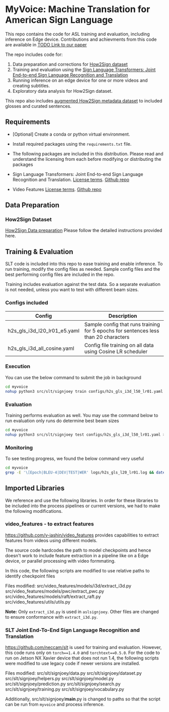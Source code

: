 # MyVoice: Machine Translation for American Sign Language

This repo contains the code for ASL training and evaluation, including inference on Edge device. Contributions and achievments from this code are available in [TODO Link to our paper](http://sign2text.github.io/myvoice) 

The repo includes code for:  
1. Data preparation and corrections for [How2Sign dataset](https://how2sign.github.io/) 
2. Training and evaluation using the [Sign Language Transformers: Joint End-to-end Sign Language Recognition and Translation](https://github.com/neccam/slt)
3. Running inference on an edge device for one or more videos and creating subtitles.
4. Exploratory data analysis for How2Sign dataset.

This repo also includes [augmented How2Sign metadata dataset](./data/h2s/how2sign_realigned_gls.zip) to included glosses and curated sentences.  

## Requirements
* [Optional] Create a conda or python virtual environment.

* Install required packages using the `requirements.txt` file.

* The following packages are included in this distribution. Please read and understand the licensing from each before modifying or distributing the packages
*   Sign Language Transformers: Joint End-to-end Sign Language Recognition and Translation. [License terms](./src/slt/LICENSE). [Github repo](https://github.com/neccam/slt)  
*   Video Features [License terms](./src/video_features/LICENSE). [Github repo](https://github.com/v-iashin/video_features)


## Data Preparation

### How2Sign Dataset
[How2Sign Data preparation](./how2sign_dataprep.md) Please follow the detailed instructions provided here.

## Training & Evaluation
SLT code is included into this repo to ease training and enable inference. To run training, modify the config files as needed. Sample config files and the best performing config files are included in the repo.

Training includes evaluation against the test data. So a separate evaluation is not needed, unless you want to test with different beam sizes.

### Configs included
|Config                      |  Description  |
|----------------------------|---------------|
|h2s_gls_i3d_l20_lr01_e5.yaml|Sample config that runs training for 5 epochs for sentences less than 20 characters|  
|h2s_gls_i3d_all_cosine.yaml |Config file training on all data using Cosine LR scheduler|

### Execution
You can use the below command to submit the job in background
```sh
cd myvoice
nohup python3 src/slt/signjoey train configs/h2s_gls_i3d_l50_lr01.yaml > logs/h2s_gls_l20_lr01.log 2>&1 &
```

### Evaluation
Training performs evaluation as well. You may use the command below to run evaluation only runs do determine best beam sizes
```sh
cd myvoice
nohup python3 src/slt/signjoey test configs/h2s_gls_i3d_l50_lr01.yaml > logs/h2s_gls_l20_lr01_eval.log 2>&1 &
```

### Monitoring
To see testing progress, we found the below command very useful
```sh
cd myvoice
grep -E '\[Epoch|BLEU-4|DEV|TEST|WER' logs/h2s_gls_l20_lr01.log && date
```


## Imported Libraries
We reference and use the following libraries. In order for these libraries to be included into the process pipelines or current versions, we had to make the following modifications.

### video_features - to extract features
https://github.com/v-iashin/video_features provides capabilities to extract features from videos using different models.  

The source code hardcodes the path to model checkpoints and hence doesn't work to include feature extraction in a pipeline like on a Edge device, or parallel processing with video formmating.

In this code, the following scripts are modified to use relative paths to identify checkpoint files

Files modified:
src/video_features/models/i3d/extract_i3d.py  
src/video_features/models/pwc/extract_pwc.py
src/video_features/models/raft/extract_raft.py
src/video_features/utils/utils.py 


**Note:** Only `extract_i3d.py` is used in `aslsignjoey`. Other files are changed to ensure conformance with `extract_i3d.py`.  

### SLT Joint End-To-End Sign Language Recognition and Translation
https://github.com/neccam/slt is used for training and evaluation. However, this code runs only on `torch==1.4.0` and `torchtext==0.5.0`. For the code to run on Jetson NX Xavier device that does not run 1.4, the following scripts were modified to use legacy code if newer versions are installed.

Files modified:
src/slt/signjoey/data.py
src/slt/signjoey/dataset.py
src/slt/signjoey/helpers.py
src/slt/signjoey/model.py
src/slt/signjoey/prediction.py
src/slt/signjoey/search.py 
src/slt/signjoey/training.py 
src/slt/signjoey/vocabulary.py 

Additionally, src/slt/signjoey/__main__.py is changed to paths so that the script can be run from `myvoice` and process inference.








